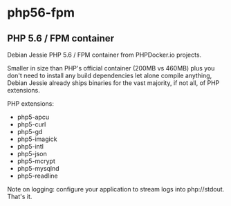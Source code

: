 # php56-fpm

PHP 5.6 / FPM container
-----------------------------------
Debian Jessie PHP 5.6 / FPM container from PHPDocker.io projects.

Smaller in size than PHP's official container (200MB vs 460MB) plus you don't need to install any build dependencies let alone compile anything, Debian Jessie already ships binaries for the vast majority, if not all, of PHP extensions.

PHP extensions:
* php5-apcu
* php5-curl
* php5-gd
* php5-imagick
* php5-intl
* php5-json
* php5-mcrypt
* php5-mysqlnd
* php5-readline


Note on logging: configure your application to stream logs into php://stdout. That's it.

